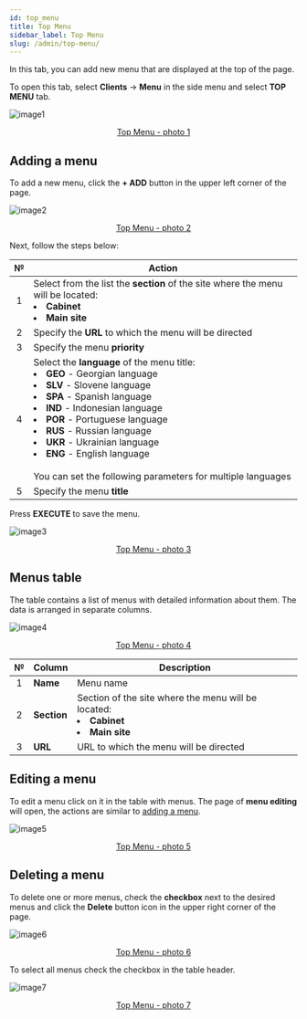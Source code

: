 ```yaml
---
id: top_menu
title: Top Menu
sidebar_label: Top Menu
slug: /admin/top-menu/
---
```


In this tab, you can add new menu that are displayed at the top of the page.

To open this tab, select **Clients** → **Menu** in the side menu and select **TOP MENU** tab.

![image1](/img/en/admin_menu_top_menu/image1.png "Top Menu") <center><u>Top Menu - photo 1</u></center>

## Adding a menu

To add a new menu, click the **+ ADD** button in the upper left corner of the page.

![image2](/img/en/admin_menu_top_menu/image2.png "Top Menu") <center><u>Top Menu - photo 2</u></center>

Next, follow the steps below:

|  №  | Action |
| :-: | ------ |
| 1 | Select from the list the **section** of the site where the menu will be located: <li>**Cabinet**</li><li>**Main site**</li> |
| 2 | Specify the **URL** to which the menu will be directed |
| 3 | Specify the menu **priority** |
| 4 | Select the **language** of the menu title: <li>**GEO** - Georgian language</li><li>**SLV** - Slovene language</li><li>**SPA** - Spanish language</li><li>**IND** - Indonesian language</li><li>**POR** - Portuguese language</li><li>**RUS** - Russian language</li><li>**UKR** - Ukrainian language</li><li>**ENG** - English language</li> <br/> You can set the following parameters for multiple languages |
| 5 | Specify the menu **title** |

Press **EXECUTE** to save the menu.

![image3](/img/en/admin_menu_top_menu/image3.png "Top Menu") <center><u>Top Menu - photo 3</u></center>

## Menus table

The table contains a list of menus with detailed information about them. The data is arranged in separate columns.

![image4](/img/en/admin_menu_top_menu/image4.png "Top Menu") <center><u>Top Menu - photo 4</u></center>

|  №  | Column | Description |
| :-: | ------ | ----------- |
| 1 | **Name** | Menu name |
| 2 | **Section** | Section of the site where the menu will be located: <li>**Cabinet**</li><li>**Main site**</li> |
| 3 | **URL** | URL to which the menu will be directed |

## Editing a menu

To edit a menu click on it in the table with menus. The page of **menu editing** will open, the actions are similar to [adding a menu](#adding-a-menu).

![image5](/img/en/admin_menu_top_menu/image5.png "Top Menu") <center><u>Top Menu - photo 5</u></center>

## Deleting a menu

To delete one or more menus, check the **checkbox** next to the desired menus and click the **Delete** button icon in the upper right corner of the page.

![image6](/img/en/admin_menu_top_menu/image6.png "Top Menu") <center><u>Top Menu - photo 6</u></center>

To select all menus check the checkbox in the table header.

![image7](/img/en/admin_menu_top_menu/image7.png "Top Menu") <center><u>Top Menu - photo 7</u></center>
